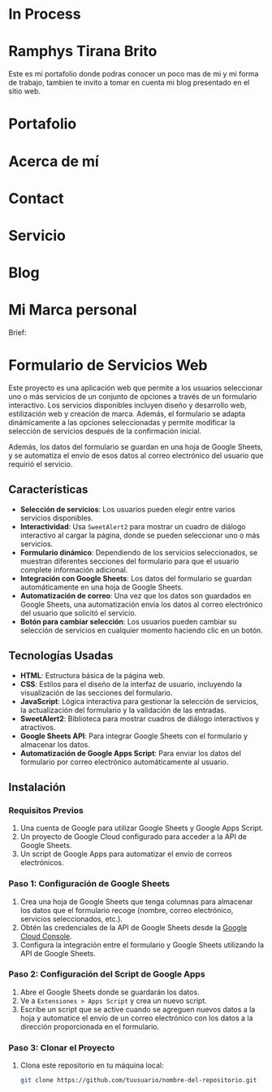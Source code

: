 # In Process

# Ramphys Tirana Brito

Este es mi portafolio donde podras conocer un poco mas de mi y mi forma de trabajo,
tambien te invito a tomar en cuenta mi blog presentado en el sitio web.

# Portafolio

# Acerca de mí

# Contact

# Servicio

# Blog

# Mi Marca personal

Brief:

# Formulario de Servicios Web

Este proyecto es una aplicación web que permite a los usuarios seleccionar uno o más servicios de un conjunto de opciones a través de un formulario interactivo. Los servicios disponibles incluyen diseño y desarrollo web, estilización web y creación de marca. Además, el formulario se adapta dinámicamente a las opciones seleccionadas y permite modificar la selección de servicios después de la confirmación inicial.

Además, los datos del formulario se guardan en una hoja de Google Sheets, y se automatiza el envío de esos datos al correo electrónico del usuario que requirió el servicio.

## Características

- **Selección de servicios**: Los usuarios pueden elegir entre varios servicios disponibles.
- **Interactividad**: Usa `SweetAlert2` para mostrar un cuadro de diálogo interactivo al cargar la página, donde se pueden seleccionar uno o más servicios.
- **Formulario dinámico**: Dependiendo de los servicios seleccionados, se muestran diferentes secciones del formulario para que el usuario complete información adicional.
- **Integración con Google Sheets**: Los datos del formulario se guardan automáticamente en una hoja de Google Sheets.
- **Automatización de correo**: Una vez que los datos son guardados en Google Sheets, una automatización envía los datos al correo electrónico del usuario que solicitó el servicio.
- **Botón para cambiar selección**: Los usuarios pueden cambiar su selección de servicios en cualquier momento haciendo clic en un botón.

## Tecnologías Usadas

- **HTML**: Estructura básica de la página web.
- **CSS**: Estilos para el diseño de la interfaz de usuario, incluyendo la visualización de las secciones del formulario.
- **JavaScript**: Lógica interactiva para gestionar la selección de servicios, la actualización del formulario y la validación de las entradas.
- **SweetAlert2**: Biblioteca para mostrar cuadros de diálogo interactivos y atractivos.
- **Google Sheets API**: Para integrar Google Sheets con el formulario y almacenar los datos.
- **Automatización de Google Apps Script**: Para enviar los datos del formulario por correo electrónico automáticamente al usuario.

## Instalación

### Requisitos Previos

1. Una cuenta de Google para utilizar Google Sheets y Google Apps Script.
2. Un proyecto de Google Cloud configurado para acceder a la API de Google Sheets.
3. Un script de Google Apps para automatizar el envío de correos electrónicos.

### Paso 1: Configuración de Google Sheets

1. Crea una hoja de Google Sheets que tenga columnas para almacenar los datos que el formulario recoge (nombre, correo electrónico, servicios seleccionados, etc.).
2. Obtén las credenciales de la API de Google Sheets desde la [Google Cloud Console](https://console.cloud.google.com/).
3. Configura la integración entre el formulario y Google Sheets utilizando la API de Google Sheets.

### Paso 2: Configuración del Script de Google Apps

1. Abre el Google Sheets donde se guardarán los datos.
2. Ve a `Extensiones > Apps Script` y crea un nuevo script.
3. Escribe un script que se active cuando se agreguen nuevos datos a la hoja y automatice el envío de un correo electrónico con los datos a la dirección proporcionada en el formulario.

### Paso 3: Clonar el Proyecto

1. Clona este repositorio en tu máquina local:

   ```bash
   git clone https://github.com/tuusuario/nombre-del-repositorio.git
   ```
